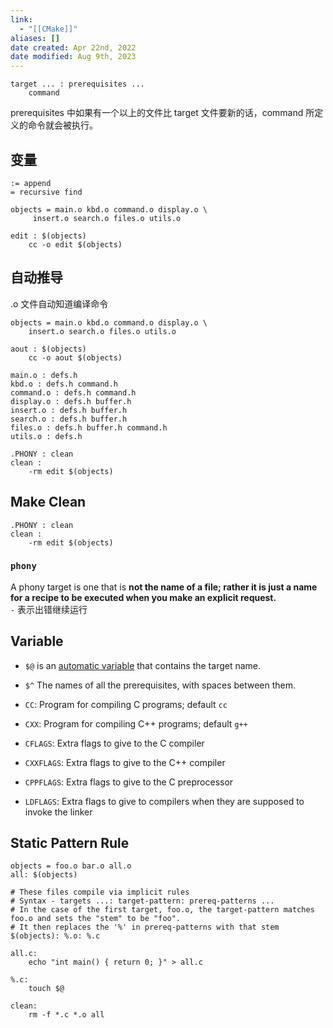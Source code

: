 ```yaml
---
link:
  - "[[CMake]]"
aliases: []
date created: Apr 22nd, 2022
date modified: Aug 9th, 2023
---
```


```
target ... : prerequisites ...
    command
```

prerequisites 中如果有一个以上的文件比 target 文件要新的话，command 所定义的命令就会被执行。

## 变量

```
:= append
= recursive find

objects = main.o kbd.o command.o display.o \
     insert.o search.o files.o utils.o

edit : $(objects)
    cc -o edit $(objects)
```

## 自动推导
.o 文件自动知道编译命令

```
objects = main.o kbd.o command.o display.o \
    insert.o search.o files.o utils.o

aout : $(objects)
    cc -o aout $(objects)

main.o : defs.h
kbd.o : defs.h command.h
command.o : defs.h command.h
display.o : defs.h buffer.h
insert.o : defs.h buffer.h
search.o : defs.h buffer.h
files.o : defs.h buffer.h command.h
utils.o : defs.h

.PHONY : clean
clean :
    -rm edit $(objects)
```

## Make Clean

```
.PHONY : clean
clean :
    -rm edit $(objects)
```

### `phony`
A phony target is one that is **not the name of a file; rather it is just a name for a recipe to be executed when you make an explicit request.**  
`-` 表示出错继续运行

## Variable
- `$@` is an [automatic variable](https://makefiletutorial.com/#automatic-variables) that contains the target name.
- `$^` The names of all the prerequisites, with spaces between them.

- `CC`: Program for compiling C programs; default `cc`
- `CXX`: Program for compiling C++ programs; default `g++`
- `CFLAGS`: Extra flags to give to the C compiler
- `CXXFLAGS`: Extra flags to give to the C++ compiler
- `CPPFLAGS`: Extra flags to give to the C preprocessor
- `LDFLAGS`: Extra flags to give to compilers when they are supposed to invoke the linker

## Static Pattern Rule

```
objects = foo.o bar.o all.o
all: $(objects)

# These files compile via implicit rules
# Syntax - targets ...: target-pattern: prereq-patterns ...
# In the case of the first target, foo.o, the target-pattern matches foo.o and sets the "stem" to be "foo".
# It then replaces the '%' in prereq-patterns with that stem
$(objects): %.o: %.c

all.c:
	echo "int main() { return 0; }" > all.c

%.c:
	touch $@

clean:
	rm -f *.c *.o all
```
